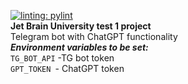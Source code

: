 [![linting: pylint](https://img.shields.io/badge/linting-pylint-yellowgreen)](https://github.com/pylint-dev/pylint)
<br/> **Jet Brain University test 1 project** <br/>
Telegram bot with ChatGPT functionality <br/>
_**Environment variables to be set:**_ <br/>
`TG_BOT_API` -TG bot token <br/>
`GPT_TOKEN `- ChatGPT token <br/>

